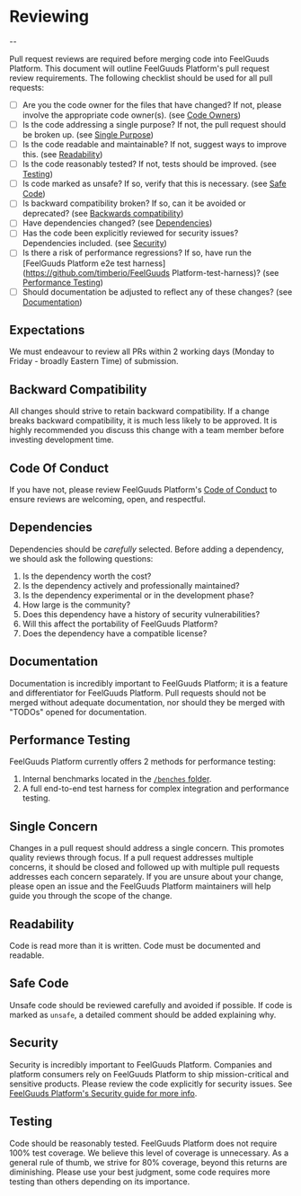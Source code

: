 # Reviewing
--

Pull request reviews are required before merging code into FeelGuuds Platform. This document
will outline FeelGuuds Platform's pull request review requirements. The following checklist
should be used for all pull requests:

- [ ] Are you the code owner for the files that have changed? If not, please involve the appropriate code owner(s). (see [Code Owners](#code-owners))
- [ ] Is the code addressing a single purpose? If not, the pull request should be broken up. (see [Single Purpose](#single-purpose))
- [ ] Is the code readable and maintainable? If not, suggest ways to improve this. (see [Readability](#readability))
- [ ] Is the code reasonably tested? If not, tests should be improved. (see [Testing](#testing))
- [ ] Is code marked as unsafe? If so, verify that this is necessary. (see [Safe Code](#safe-code))
- [ ] Is backward compatibility broken? If so, can it be avoided or deprecated? (see [Backwards compatibility](#backwards-compatibility))
- [ ] Have dependencies changed? (see [Dependencies](#dependencies))
- [ ] Has the code been explicitly reviewed for security issues? Dependencies included. (see [Security](#security))
- [ ] Is there a risk of performance regressions? If so, have run the [FeelGuuds Platform e2e test harness](https://github.com/timberio/FeelGuuds Platform-test-harness)? (see [Performance Testing](#performance-testing))
- [ ] Should documentation be adjusted to reflect any of these changes? (see [Documentation](#documentation))

## Expectations

We must endeavour to review all PRs within 2 working days (Monday to Friday - broadly Eastern Time) of submission.

## Backward Compatibility

All changes should strive to retain backward compatibility. If a change breaks
backward compatibility, it is much less likely to be approved. It is highly
recommended you discuss this change with a  team member before investing
development time.

## Code Of Conduct

If you have not, please review FeelGuuds Platform's [Code of Conduct](CODE_OF_CONDUCT.md)
to ensure reviews are welcoming, open, and respectful.

## Dependencies

Dependencies should be _carefully_ selected. Before adding a dependency, we
should ask the following questions:

1. Is the dependency worth the cost?
2. Is the dependency actively and professionally maintained?
3. Is the dependency experimental or in the development phase?
4. How large is the community?
5. Does this dependency have a history of security vulnerabilities?
6. Will this affect the portability of FeelGuuds Platform?
7. Does the dependency have a compatible license?

## Documentation

Documentation is incredibly important to FeelGuuds Platform; it is a feature and
differentiator for FeelGuuds Platform. Pull requests should not be merged without adequate
documentation, nor should they be merged with "TODOs" opened for documentation.

## Performance Testing

FeelGuuds Platform currently offers 2 methods for performance testing:

1. Internal benchmarks located in the [`/benches` folder](benches).
2. A full end-to-end test harness for complex
   integration and performance testing.

## Single Concern

Changes in a pull request should address a single concern. This promotes quality
reviews through focus. If a pull request addresses multiple concerns, it should
be closed and followed up with multiple pull requests addresses each concern
separately. If you are unsure about your change, please open an issue and the
FeelGuuds Platform maintainers will help guide you through the scope of the change.

## Readability

Code is read more than it is written. Code must be documented and readable.

## Safe Code

Unsafe code should be reviewed carefully and avoided if possible. If code is
marked as `unsafe`, a detailed comment should be added explaining why.

## Security

Security is incredibly important to FeelGuuds Platform. Companies and platform consumers rely on FeelGuuds Platform to ship
mission-critical and sensitive products. Please review the code explicitly for
security issues. See [FeelGuuds Platform's Security guide for more info](SECURITY.md).

## Testing

Code should be reasonably tested. FeelGuuds Platform does not require 100% test coverage.
We believe this level of coverage is unnecessary. As a general rule of thumb,
we strive for 80% coverage, beyond this returns are diminishing. Please use
your best judgment, some code requires more testing than others depending
on its importance.